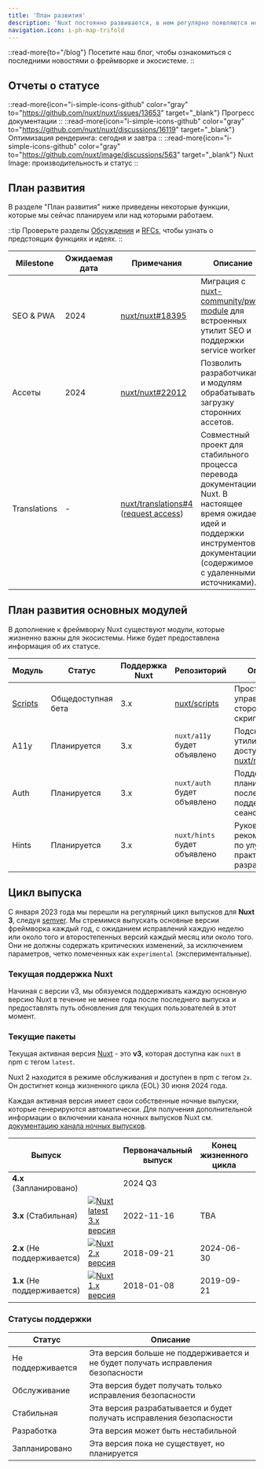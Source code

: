 ```yaml
---
title: 'План развития'
description: 'Nuxt постоянно развивается, в нем регулярно появляются новые функции и модули.'
navigation.icon: i-ph-map-trifold
---
```


::read-more{to="/blog"}
Посетите наш блог, чтобы ознакомиться с последними новостями о фреймворке и экосистеме.
::

## Отчеты о статусе

::read-more{icon="i-simple-icons-github" color="gray" to="https://github.com/nuxt/nuxt/issues/13653" target="_blank"}
Прогресс документации
::
::read-more{icon="i-simple-icons-github" color="gray" to="https://github.com/nuxt/nuxt/discussions/16119" target="_blank"}
Оптимизация рендеринга: сегодня и завтра
::
::read-more{icon="i-simple-icons-github" color="gray" to="https://github.com/nuxt/image/discussions/563" target="_blank"}
Nuxt Image: производительность и статус
::

## План развития

В разделе "План развития" ниже приведены некоторые функции, которые мы сейчас планируем или над которыми работаем.

::tip
Проверьте разделы [Обсуждения](https://github.com/nuxt/nuxt/discussions) и [RFCs](https://github.com/nuxt/nuxt/discussions/categories/rfcs), чтобы узнать о предстоящих функциях и идеях.
::

Milestone    | Ожидаемая дата | Примечания                                                                                                                                   | Описание
-------------|----------------|----------------------------------------------------------------------------------------------------------------------------------------------|----------------------------------------------------------------------------------------------------------------------------------------------------------------------------------------
SEO & PWA    | 2024           | [nuxt/nuxt#18395](https://github.com/nuxt/nuxt/discussions/18395)                                                                            | Миграция с [nuxt-community/pwa-module](https://github.com/nuxt-community/pwa-module) для встроенных утилит SEO и поддержки service worker
Ассеты      | 2024           | [nuxt/nuxt#22012](https://github.com/nuxt/nuxt/discussions/22012)                                                                            | Позволить разработчикам и модулям обрабатывать загрузку сторонних ассетов.
Translations | -              | [nuxt/translations#4](https://github.com/nuxt/translations/discussions/4) ([request access](https://github.com/nuxt/nuxt/discussions/16054)) | Совместный проект для стабильного процесса перевода документации Nuxt. В настоящее время ожидает идей и поддержки инструментов документации (содержимое v2 с удаленными источниками).

## План развития основных модулей

В дополнение к фреймворку Nuxt существуют модули, которые жизненно важны для экосистемы. Ниже будет предоставлена информация об их статусе.

Модуль                              | Статус             | Поддержка Nuxt | Репозиторий                                     | Описание
------------------------------------|--------------------|----------------|-------------------------------------------------|-------------------------------------------------------------------------------------------------
[Scripts](https://scripts.nuxt.com) | Общедоступная бета | 3.x            | [nuxt/scripts](https://github.com/nuxt/scripts) | Простое управление сторонними скриптами.
A11y                                | Планируется        | 3.x            | `nuxt/a11y` будет объявлено                     | Подсказки и утилиты для доступности [nuxt/nuxt#23255](https://github.com/nuxt/nuxt/issues/23255)
Auth                                | Планируется        | 3.x            | `nuxt/auth` будет объявлено                     | Поддержка Nuxt планируется после поддержки сеансов.
Hints                               | Планируется        | 3.x            | `nuxt/hints` будет объявлено                    | Руководство и рекомендации по улучшению практики разработки.

## Цикл выпуска

С января 2023 года мы перешли на регулярный цикл выпусков для **Nuxt 3**, следуя [semver](https://semver.org). Мы стремимся выпускать основные версии фреймворка каждый год, с ожиданием исправлений каждую неделю или около того и второстепенных версий каждый месяц или около того. Они не должны содержать критических изменений, за исключением параметров, четко помеченных как `experimental` (экспериментальные).

### Текущая поддержка Nuxt

Начиная с версии v3, мы обязуемся поддерживать каждую основную версию Nuxt в течение не менее года после последнего выпуска и предоставлять путь обновления для текущих пользователей в этот момент.

### Текущие пакеты

Текущая активная версия [Nuxt](https://nuxt.com) - это **v3**, которая доступна как `nuxt` в npm с тегом `latest`.

Nuxt 2 находится в режиме обслуживания и доступен в npm с тегом `2x`. Он достигнет конца жизненного цикла (EOL) 30 июня 2024 года.

Каждая активная версия имеет свои собственные ночные выпуски, которые генерируются автоматически. Для получения дополнительной информации о включении канала ночных выпусков Nuxt см. [документацию канала ночных выпусков](/docs/guide/going-further/nightly-release-channel).

Выпуск                      |                                                                                                                                                                       | Первоначальный выпуск | Конец жизненного цикла | Документация
----------------------------|-----------------------------------------------------------------------------------------------------------------------------------------------------------------------|-----------------------|------------------------|----------------------------------------
**4.x** (Запланировано)     |                                                                                                                                                                       | 2024 Q3               |                        | &nbsp;
**3.x** (Стабильная)        | <a href="https://npmjs.com/package/nuxt"><img alt="Nuxt latest 3.x версия" src="https://flat.badgen.net/npm/v/nuxt?label=" class="not-prose"></a>                    | 2022-11-16            | TBA                    | [nuxt.com](/docs)
**2.x** (Не поддерживается)      | <a href="https://www.npmjs.com/package/nuxt?activeTab=versions"><img alt="Nuxt 2.x версия" src="https://flat.badgen.net/npm/v/nuxt/2x?label=" class="not-prose"></a> | 2018-09-21            | 2024-06-30             | [v2.nuxt.com](https://v2.nuxt.com/docs)
**1.x** (Не поддерживается) | <a href="https://www.npmjs.com/package/nuxt?activeTab=versions"><img alt="Nuxt 1.x версия" src="https://flat.badgen.net/npm/v/nuxt/1x?label=" class="not-prose"></a> | 2018-01-08            | 2019-09-21             | &nbsp;

### Статусы поддержки

Статус            | Описание
------------------|---------------------------------------------------------------------------------
Не поддерживается | Эта версия больше не поддерживается и не будет получать исправления безопасности
Обслуживание      | Эта версия будет получать только исправления безопасности
Стабильная        | Эта версия разрабатывается и будет получать исправления безопасности
Разработка        | Эта версия может быть нестабильной
Запланировано     | Эта версия пока не существует, но планируется
